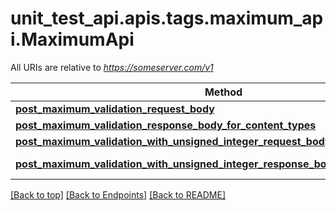 <a name="top"></a>
# unit_test_api.apis.tags.maximum_api.MaximumApi

All URIs are relative to *https://someserver.com/v1*

Method | HTTP request | Description
------------- | ------------- | -------------
[**post_maximum_validation_request_body**](maximum_api/post_maximum_validation_request_body.md) | **post** /requestBody/postMaximumValidationRequestBody | 
[**post_maximum_validation_response_body_for_content_types**](maximum_api/post_maximum_validation_response_body_for_content_types.md) | **post** /responseBody/postMaximumValidationResponseBodyForContentTypes | 
[**post_maximum_validation_with_unsigned_integer_request_body**](maximum_api/post_maximum_validation_with_unsigned_integer_request_body.md) | **post** /requestBody/postMaximumValidationWithUnsignedIntegerRequestBody | 
[**post_maximum_validation_with_unsigned_integer_response_body_for_content_types**](maximum_api/post_maximum_validation_with_unsigned_integer_response_body_for_content_types.md) | **post** /responseBody/postMaximumValidationWithUnsignedIntegerResponseBodyForContentTypes | 

[[Back to top]](#top) [[Back to Endpoints]](../../../README.md#Endpoints) [[Back to README]](../../../README.md)
